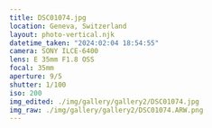 ```yaml
---
title: DSC01074.jpg
location: Geneva, Switzerland
layout: photo-vertical.njk
datetime_taken: "2024:02:04 18:54:55"
camera: SONY ILCE-6400
lens: E 35mm F1.8 OSS
focal: 35mm
aperture: 9/5
shutter: 1/100
iso: 200
img_edited: ./img/gallery/gallery2/DSC01074.jpg
img_raw: ./img/gallery/gallery2/DSC01074.ARW.png
---
```

